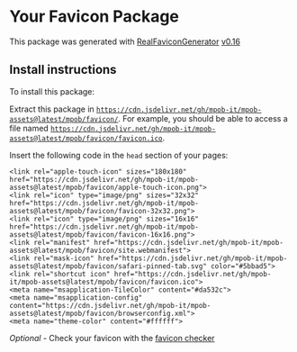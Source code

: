 # Your Favicon Package

This package was generated with [RealFaviconGenerator](https://realfavicongenerator.net/) [v0.16](https://realfavicongenerator.net/change_log#v0.16)

## Install instructions

To install this package:

Extract this package in <code>https://cdn.jsdelivr.net/gh/mpob-it/mpob-assets@latest/mpob/favicon/</code>. For example, you should be able to access a file named <code>https://cdn.jsdelivr.net/gh/mpob-it/mpob-assets@latest/mpob/favicon/favicon.ico</code>.

Insert the following code in the `head` section of your pages:

    <link rel="apple-touch-icon" sizes="180x180" href="https://cdn.jsdelivr.net/gh/mpob-it/mpob-assets@latest/mpob/favicon/apple-touch-icon.png">
    <link rel="icon" type="image/png" sizes="32x32" href="https://cdn.jsdelivr.net/gh/mpob-it/mpob-assets@latest/mpob/favicon/favicon-32x32.png">
    <link rel="icon" type="image/png" sizes="16x16" href="https://cdn.jsdelivr.net/gh/mpob-it/mpob-assets@latest/mpob/favicon/favicon-16x16.png">
    <link rel="manifest" href="https://cdn.jsdelivr.net/gh/mpob-it/mpob-assets@latest/mpob/favicon/site.webmanifest">
    <link rel="mask-icon" href="https://cdn.jsdelivr.net/gh/mpob-it/mpob-assets@latest/mpob/favicon/safari-pinned-tab.svg" color="#5bbad5">
    <link rel="shortcut icon" href="https://cdn.jsdelivr.net/gh/mpob-it/mpob-assets@latest/mpob/favicon/favicon.ico">
    <meta name="msapplication-TileColor" content="#da532c">
    <meta name="msapplication-config" content="https://cdn.jsdelivr.net/gh/mpob-it/mpob-assets@latest/mpob/favicon/browserconfig.xml">
    <meta name="theme-color" content="#ffffff">

*Optional* - Check your favicon with the [favicon checker](https://realfavicongenerator.net/favicon_checker)
